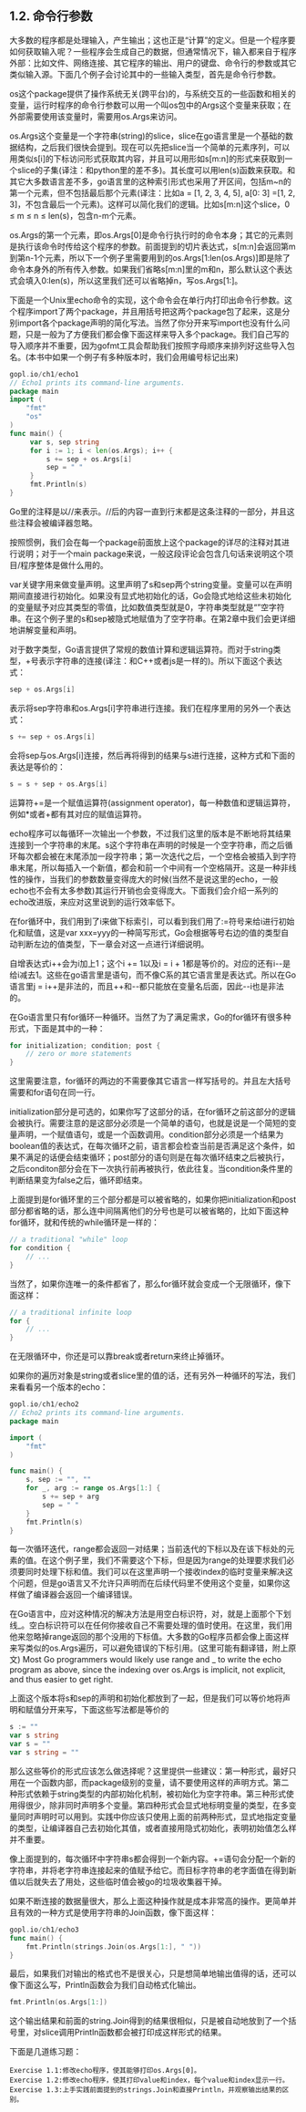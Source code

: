 ## 1.2. 命令行参数
大多数的程序都是处理输入，产生输出；这也正是“计算”的定义。但是一个程序要如何获取输入呢？一些程序会生成自己的数据，但通常情况下，输入都来自于程序外部：比如文件、网络连接、其它程序的输出、用户的键盘、命令行的参数或其它类似输入源。下面几个例子会讨论其中的一些输入类型，首先是命令行参数。

os这个package提供了操作系统无关(跨平台)的，与系统交互的一些函数和相关的变量，运行时程序的命令行参数可以用一个叫os包中的Args这个变量来获取；在外部需要使用该变量时，需要用os.Args来访问。

os.Args这个变量是一个字符串(string)的slice，slice在go语言里是一个基础的数据结构，之后我们很快会提到。现在可以先把slice当一个简单的元素序列，可以用类似s[i]的下标访问形式获取其内容，并且可以用形如s[m:n]的形式来获取到一个slice的子集(译注：和python里的差不多)。其长度可以用len(s)函数来获取。和其它大多数语言差不多，go语言里的这种索引形式也采用了开区间，包括m~n的第一个元素，但不包括最后那个元素(译注：比如a = [1, 2, 3, 4, 5], a[0: 3] =[1, 2, 3]，不包含最后一个元素)。这样可以简化我们的逻辑。比如s[m:n]这个slice，0 ≤ m ≤ n ≤ len(s)，包含n-m个元素。

os.Args的第一个元素，即os.Args[0]是命令行执行时的命令本身；其它的元素则是执行该命令时传给这个程序的参数。前面提到的切片表达式，s[m:n]会返回第m到第n-1个元素，所以下一个例子里需要用到的os.Args[1:len(os.Args)]即是除了命令本身外的所有传入参数。如果我们省略s[m:n]里的m和n，那么默认这个表达式会填入0:len(s)，所以这里我们还可以省略掉n，写os.Args[1:]。

下面是一个Unix里echo命令的实现，这个命令会在单行内打印出命令行参数。这个程序import了两个package，并且用括号把这两个package包了起来，这是分别import各个package声明的简化写法。当然了你分开来写import也没有什么问题，只是一般为了方便我们都会像下面这样来导入多个package。我们自己写的导入顺序并不重要，因为gofmt工具会帮助我们按照字母顺序来排列好这些导入包名。(本书中如果一个例子有多种版本时，我们会用编号标记出来)
```go
gopl.io/ch1/echo1
// Echo1 prints its command-line arguments.
package main
import (
    "fmt"
    "os"
)
func main() {
     var s, sep string
     for i := 1; i < len(os.Args); i++ {
         s += sep + os.Args[i]
         sep = " "
     }
     fmt.Println(s)
}
```
Go里的注释是以//来表示。//后的内容一直到行末都是这条注释的一部分，并且这些注释会被编译器忽略。

按照惯例，我们会在每一个package前面放上这个package的详尽的注释对其进行说明；对于一个main package来说，一般这段评论会包含几句话来说明这个项目/程序整体是做什么用的。

var关键字用来做变量声明。这里声明了s和sep两个string变量。变量可以在声明期间直接进行初始化。如果没有显式地初始化的话，Go会隐式地给这些未初始化的变量赋予对应其类型的零值，比如数值类型就是0，字符串类型就是“”空字符串。在这个例子里的s和sep被隐式地赋值为了空字符串。在第2章中我们会更详细地讲解变量和声明。

对于数字类型，Go语言提供了常规的数值计算和逻辑运算符。而对于string类型，+号表示字符串的连接(译注：和C++或者js是一样的)。所以下面这个表达式：

```go
sep + os.Args[i]
```

表示将sep字符串和os.Args[i]字符串进行连接。我们在程序里用的另外一个表达式：

```go
s += sep + os.Args[i]
```

会将sep与os.Args[i]连接，然后再将得到的结果与s进行连接，这种方式和下面的表达是等价的：

```go
s = s + sep + os.Args[i]
```

运算符+=是一个赋值运算符(assignment operator)，每一种数值和逻辑运算符，例如*或者+都有其对应的赋值运算符。

echo程序可以每循环一次输出一个参数，不过我们这里的版本是不断地将其结果连接到一个字符串的末尾。s这个字符串在声明的时候是一个空字符串，而之后循环每次都会被在末尾添加一段字符串；第一次迭代之后，一个空格会被插入到字符串末尾，所以每插入一个新值，都会和前一个中间有一个空格隔开。这是一种非线性的操作，当我们的参数数量变得庞大的时候(当然不是说这里的echo，一般echo也不会有太多参数)其运行开销也会变得庞大。下面我们会介绍一系列的echo改进版，来应对这里说到的运行效率低下。

在for循环中，我们用到了i来做下标索引，可以看到我们用了:=符号来给i进行初始化和赋值，这是var xxx=yyy的一种简写形式，Go会根据等号右边的值的类型自动判断左边的值类型，下一章会对这一点进行详细说明。

自增表达式i++会为i加上1；这个i += 1以及i = i + 1都是等价的。对应的还有i--是给i减去1。这些在go语言里是语句，而不像C系的其它语言里是表达式。所以在Go语言里j = i++是非法的，而且++和--都只能放在变量名后面，因此--i也是非法的。

在Go语言里只有for循环一种循环。当然了为了满足需求，Go的for循环有很多种形式，下面是其中的一种：
```go
for initialization; condition; post {
    // zero or more statements
}
```

这里需要注意，for循环的两边的不需要像其它语言一样写括号的。并且左大括号需要和for语句在同一行。

initialization部分是可选的，如果你写了这部分的话，在for循环之前这部分的逻辑会被执行。需要注意的是这部分必须是一个简单的语句，也就是说是一个简短的变量声明，一个赋值语句，或是一个函数调用。condition部分必须是一个结果为boolean值的表达式，在每次循环之前，语言都会检查当前是否满足这个条件，如果不满足的话便会结束循环；post部分的语句则是在每次循环结束之后被执行，之后conditon部分会在下一次执行前再被执行，依此往复。当condition条件里的判断结果变为false之后，循环即结束。

上面提到是for循环里的三个部分都是可以被省略的，如果你把initialization和post部分都省略的话，那么连中间隔离他们的分号也是可以被省略的，比如下面这种for循环，就和传统的while循环是一样的：

```go
// a traditional "while" loop
for condition {
    // ...
}
```

当然了，如果你连唯一的条件都省了，那么for循环就会变成一个无限循环，像下面这样：
```go
// a traditional infinite loop
for {
    // ...
}
```

在无限循环中，你还是可以靠break或者return来终止掉循环。

如果你的遍历对象是string或者slice里的值的话，还有另外一种循环的写法，我们来看看另一个版本的echo：

```go
gopl.io/ch1/echo2
// Echo2 prints its command-line arguments.
package main

import (
    "fmt"
)

func main() {
    s, sep := "", ""
    for _, arg := range os.Args[1:] {
        s += sep + arg
        sep = " "
    }
    fmt.Println(s)
}
```

每一次循环迭代，range都会返回一对结果；当前迭代的下标以及在该下标处的元素的值。在这个例子里，我们不需要这个下标，但是因为range的处理要求我们必须要同时处理下标和值。我们可以在这里声明一个接收index的临时变量来解决这个问题，但是go语言又不允许只声明而在后续代码里不使用这个变量，如果你这样做了编译器会返回一个编译错误。

在Go语言中，应对这种情况的解决方法是用空白标识符，对，就是上面那个下划线_。空白标识符可以在任何你接收自己不需要处理的值时使用。在这里，我们用他来忽略掉range返回的那个没用的下标值。大多数的Go程序员都会像上面这样来写类似的os.Args遍历，可以避免错误的下标引用。(这里可能有翻译错，附上原文)
Most Go programmers would likely use range and _ to write the echo program as above, since the indexing over os.Args is implicit, not explicit, and thus easier to get right.

上面这个版本将s和sep的声明和初始化都放到了一起，但是我们可以等价地将声明和赋值分开来写，下面这些写法都是等价的

```go
s := ""
var s string
var s = ""
var s string = ""
```

那么这些等价的形式应该怎么做选择呢？这里提供一些建议：第一种形式，最好只用在一个函数内部，而package级别的变量，请不要使用这样的声明方式。第二种形式依赖于string类型的内部初始化机制，被初始化为空字符串。第三种形式使用得很少，除非同时声明多个变量。第四种形式会显式地标明变量的类型，在多变量同时声明时可以用到。实践中你应该只使用上面的前两种形式，显式地指定变量的类型，让编译器自己去初始化其值，或者直接用隐式初始化，表明初始值怎么样并不重要。

像上面提到的，每次循环中字符串s都会得到一个新内容。+=语句会分配一个新的字符串，并将老字符串连接起来的值赋予给它。而目标字符串的老字面值在得到新值以后就失去了用处，这些临时值会被go的垃圾收集器干掉。


如果不断连接的数据量很大，那么上面这种操作就是成本非常高的操作。更简单并且有效的一种方式是使用字符串的Join函数，像下面这样：

```go
gopl.io/ch1/echo3
func main() {
    fmt.Println(strings.Join(os.Args[1:], " "))
}
```

最后，如果我们对输出的格式也不是很关心，只是想简单地输出值得的话，还可以像下面这么写，Println函数会为我们自动格式化输出。

```go
fmt.Println(os.Args[1:])
```

这个输出结果和前面的string.Join得到的结果很相似，只是被自动地放到了一个括号里，对slice调用Println函数都会被打印成这样形式的结果。


下面是几道练习题：

```
Exercise 1.1:修改echo程序，使其能够打印os.Args[0]。
Exercise 1.2:修改echo程序，使其打印value和index，每个value和index显示一行。
Exercise 1.3:上手实践前面提到的strings.Join和直接Println，并观察输出结果的区别。
```
